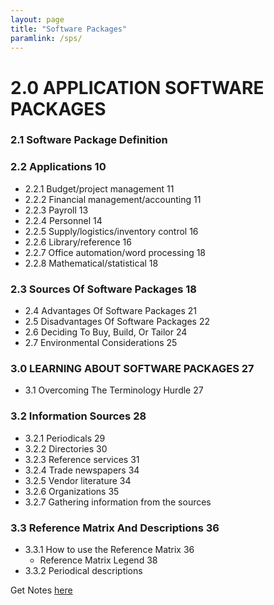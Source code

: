 ```yaml
---
layout: page
title: "Software Packages"
paramlink: /sps/
---
```


# 2.0 APPLICATION SOFTWARE PACKAGES
### 2.1 Software Package Definition
### 2.2 Applications 10
- 2.2.1 Budget/project management 11
- 2.2.2 Financial management/accounting 11
- 2.2.3 Payroll 13
- 2.2.4 Personnel 14
- 2.2.5 Supply/logistics/inventory control 16
- 2.2.6 Library/reference 16
- 2.2.7 Office automation/word processing 18
- 2.2.8 Mathematical/statistical 18

### 2.3 Sources Of Software Packages 18
- 2.4 Advantages Of Software Packages 21
- 2.5 Disadvantages Of Software Packages 22
- 2.6 Deciding To Buy, Build, Or Tailor 24
- 2.7 Environmental Considerations 25

### 3.0 LEARNING ABOUT SOFTWARE PACKAGES 27
- 3.1 Overcoming The Terminology Hurdle 27

### 3.2 Information Sources 28
- 3.2.1 Periodicals 29
- 3.2.2 Directories 30
- 3.2.3 Reference services 31
- 3.2.4 Trade newspapers 34
- 3.2.5 Vendor literature 34
- 3.2.6 Organizations 35
- 3.2.7 Gathering information from the sources

### 3.3 Reference Matrix And Descriptions 36
- 3.3.1 How to use the Reference Matrix 36
    - Reference Matrix Legend 38
- 3.3.2 Periodical descriptions

Get Notes [here](https://classroom.google.com/c/NTU2NDI1MzE2MDYx/p/NjAzNDEwMTQ2MDMw/details)
